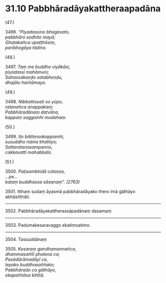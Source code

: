 # 31.10 Pabbhāradāyakattheraapadāna

(47.)

3496\. _“Piyadassino bhagavato,_  
_pabbhāro sodhito mayā;_  
_Ghaṭakañca upaṭṭhāsiṃ,_  
_paribhogāya tādino._  

(48.)

3497\. _Taṃ me buddho viyākāsi,_  
_piyadassī mahāmuni;_  
_Sahassakaṇḍo satabheṇḍu,_  
_dhajālu haritāmayo._  

(49.)

3498\. _Nibbattissati so yūpo,_  
_ratanañca anappakaṃ;_  
_Pabbhāradānaṃ datvāna,_  
_kappaṃ saggamhi modahaṃ._  

(50.)

3499\. _Ito bāttiṃsakappamhi,_  
_susuddho nāma khattiyo;_  
_Sattaratanasampanno,_  
_cakkavattī mahabbalo._  

(51.)

3500\. _Paṭisambhidā catasso,_  
_…pe…_  
_kataṃ buddhassa sāsanaṃ”. (2763)_  

3501\. Itthaṃ sudaṃ āyasmā pabbhāradāyako thero imā gāthāyo abhāsitthāti.

---

3502\. Pabbhāradāyakattherassāpadānaṃ dasamaṃ.

---

3503\. Padumakesaravaggo ekatiṃsatimo.

---

3504\. Tassuddānaṃ

3505\. _Kesaraṃ gandhamannañca,_  
_dhammasaññī phalena ca;_  
_Pasādārāmadāyī ca,_  
_lepako buddhasaññako;_  
_Pabbhārado ca gāthāyo,_  
_ekapaññāsa kittitā._
